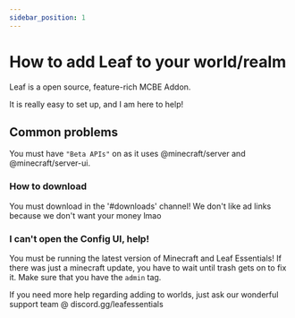 ```yaml
---
sidebar_position: 1
---
```


# How to add Leaf to your world/realm

Leaf is a open source, feature-rich MCBE Addon.

It is really easy to set up, and I am here to help!

## Common problems

You must have ```"Beta APIs"``` on as it uses @minecraft/server and @minecraft/server-ui.

### How to download
You must download in the '#downloads' channel! We don't like ad links because we don't want your money lmao

### I can't open the Config UI, help!

You must be running the latest version of Minecraft and Leaf Essentials! If there was just a minecraft update, you have to wait until trash gets on to fix it.
Make sure that you have the ```admin``` tag.

If you need more help regarding adding to worlds, just ask our wonderful support team @ discord.gg/leafessentials
